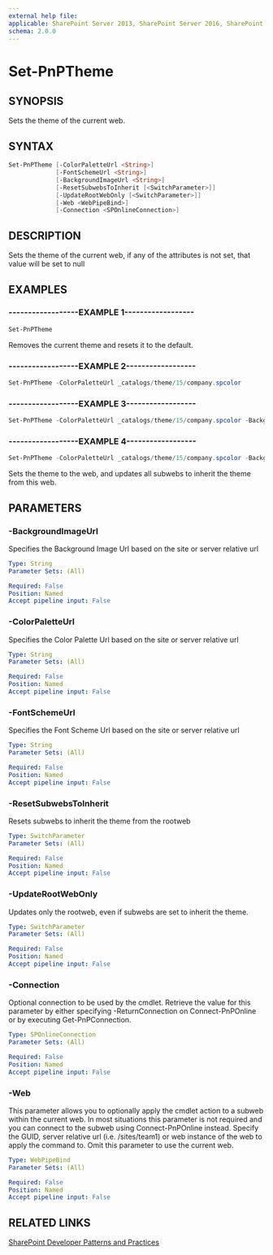 ```yaml
---
external help file:
applicable: SharePoint Server 2013, SharePoint Server 2016, SharePoint Online
schema: 2.0.0
---
```

# Set-PnPTheme

## SYNOPSIS
Sets the theme of the current web.

## SYNTAX 

```powershell
Set-PnPTheme [-ColorPaletteUrl <String>]
             [-FontSchemeUrl <String>]
             [-BackgroundImageUrl <String>]
             [-ResetSubwebsToInherit [<SwitchParameter>]]
             [-UpdateRootWebOnly [<SwitchParameter>]]
             [-Web <WebPipeBind>]
             [-Connection <SPOnlineConnection>]
```

## DESCRIPTION
 Sets the theme of the current web, if any of the attributes is not set, that value will be set to null

## EXAMPLES

### ------------------EXAMPLE 1------------------
```powershell
Set-PnPTheme
```

Removes the current theme and resets it to the default.

### ------------------EXAMPLE 2------------------
```powershell
Set-PnPTheme -ColorPaletteUrl _catalogs/theme/15/company.spcolor
```



### ------------------EXAMPLE 3------------------
```powershell
Set-PnPTheme -ColorPaletteUrl _catalogs/theme/15/company.spcolor -BackgroundImageUrl 'style library/background.png'
```



### ------------------EXAMPLE 4------------------
```powershell
Set-PnPTheme -ColorPaletteUrl _catalogs/theme/15/company.spcolor -BackgroundImageUrl 'style library/background.png' -ResetSubwebsToInherit
```

Sets the theme to the web, and updates all subwebs to inherit the theme from this web.

## PARAMETERS

### -BackgroundImageUrl
Specifies the Background Image Url based on the site or server relative url

```yaml
Type: String
Parameter Sets: (All)

Required: False
Position: Named
Accept pipeline input: False
```

### -ColorPaletteUrl
Specifies the Color Palette Url based on the site or server relative url

```yaml
Type: String
Parameter Sets: (All)

Required: False
Position: Named
Accept pipeline input: False
```

### -FontSchemeUrl
Specifies the Font Scheme Url based on the site or server relative url

```yaml
Type: String
Parameter Sets: (All)

Required: False
Position: Named
Accept pipeline input: False
```

### -ResetSubwebsToInherit
Resets subwebs to inherit the theme from the rootweb

```yaml
Type: SwitchParameter
Parameter Sets: (All)

Required: False
Position: Named
Accept pipeline input: False
```

### -UpdateRootWebOnly
Updates only the rootweb, even if subwebs are set to inherit the theme.

```yaml
Type: SwitchParameter
Parameter Sets: (All)

Required: False
Position: Named
Accept pipeline input: False
```

### -Connection
Optional connection to be used by the cmdlet. Retrieve the value for this parameter by either specifying -ReturnConnection on Connect-PnPOnline or by executing Get-PnPConnection.

```yaml
Type: SPOnlineConnection
Parameter Sets: (All)

Required: False
Position: Named
Accept pipeline input: False
```

### -Web
This parameter allows you to optionally apply the cmdlet action to a subweb within the current web. In most situations this parameter is not required and you can connect to the subweb using Connect-PnPOnline instead. Specify the GUID, server relative url (i.e. /sites/team1) or web instance of the web to apply the command to. Omit this parameter to use the current web.

```yaml
Type: WebPipeBind
Parameter Sets: (All)

Required: False
Position: Named
Accept pipeline input: False
```

## RELATED LINKS

[SharePoint Developer Patterns and Practices](http://aka.ms/sppnp)